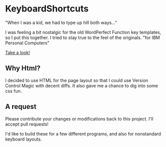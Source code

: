 # KeyboardShortcuts

"When I was a kid, we had to type up hill both ways..."

I was feeling a bit nostalgic for the old WordPerfect Function key templates, so I put this together. I tried to stay true to the feel of the originals. "for IBM Personal Computers"

[Take a look!](http://htmlpreview.github.io/?https://github.com/jbfraser1/KeyboardShortcuts/blob/master/Standard%20Keyboard/VS2015compact.html)

## Why Html? ##
I decided to use HTML for the page layout so that I could use Version Control Magic with decent diffs. It also gave me a chance to dig into some css fun.

## A request ##
Please contribute your changes or modifications back to this project. I'll accept pull requests!

I'd like to build these for a few different programs, and also for nonstandard keyboard layouts.
